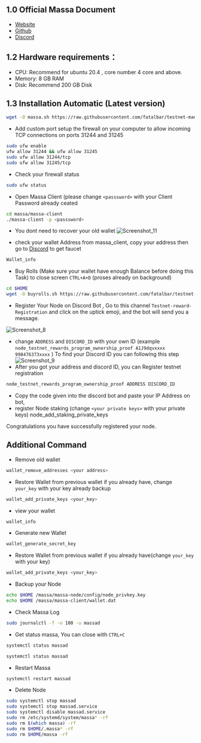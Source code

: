 ## 1.0 Official Massa Document
* [Website](https://massa.net/)
* [Github](https://github.com/massalabs/massa/)
* [Discord](https://discord.gg/massa/)

## 1.2 Hardware requirements：
* CPU: Recommend for ubuntu 20.4 , core number 4 core and above.
* Memory: 8 GB RAM
* Disk: Recommend 200 GB Disk

## 1.3 Installation Automatic (Latest version)
```bash
wget -O massa.sh https://raw.githubusercontent.com/fatalbar/testnet-manual/main/massa/massa.sh && chmod +x massa.sh && ./massa.sh
```

* Add custom port setup the firewall on your computer to allow incoming TCP connections on ports 31244 and 31245
```bash
sudo ufw enable
ufw allow 31244 && ufw allow 31245
sudo ufw allow 31244/tcp
sudo ufw allow 31245/tcp
```
* Check your firewall status
```bash
sudo ufw status
```
* Open Massa Client (please change `<passsword>` with your Client Password already ceated
```bash
cd massa/massa-client
./massa-client -p <passsword>
```

* You dont need to recover your old wallet 
![Screenshot_11](https://user-images.githubusercontent.com/81378817/178314356-aaf68fae-4b9c-4833-ba83-8e86d2ae127c.jpg)

* check your wallet Address from massa_client, copy your address then go to [Discord](https://discord.gg/massa/) to get faucet
```bash
Wallet_info
```
* Buy Rolls (Make sure your wallet have enough Balance before doing this Task) to close screen `CTRL+A+D` (proses already on background)
```bash
cd $HOME
wget -O buyrolls.sh https://raw.githubusercontent.com/fatalbar/testnet-manual/main/massa/buyrolls.sh && chmod +x buyrolls.sh && screen -xR -S buyrolls ./buyrolls.sh
```
* Register Your Node on Discord Bot , Go to this channel `Testnet-reward-Registration` and click on the uptick emoji, and the bot will send you a message. 

![Screenshot_8](https://user-images.githubusercontent.com/81378817/178301191-6f28dd97-f7d3-4dfb-8a15-d58945931f89.jpg)

* change `ADDRESS` and `DISCORD_ID` with your own ID (example `node_testnet_rewards_program_ownership_proof A1J9dqvxxxx 998476373xxxx` ) To find your Discord ID you can following this step
![Screenshot_9](https://user-images.githubusercontent.com/81378817/178303191-5074221e-7f90-4934-960a-48a0f1873e75.jpg)
* After you got your address and discord ID, you can Register testnet registration
```bash
node_testnet_rewards_program_ownership_proof ADDRESS DISCORD_ID
```
* Copy the code given into the discord bot and paste your IP Address on bot, 
* register Node staking (change `<your private keys>` with your private keys)
node_add_staking_private_keys <your private keys>

Congratulations you have successfully registered your node.

## Additional Command
* Remove old wallet 
```bash
wallet_remove_addresses <your address>
```
* Restore Wallet from previous wallet if you already have, change `your_key` with your key already backup
```bash
wallet_add_private_keys <your_key>
```
* view your wallet
```bash
wallet_info
```
* Generate new Wallet
```bash
wallet_generate_secret_key
```
* Restore Wallet from previous wallet if you already have(change `your_key` with your key)
```bash
wallet_add_private_keys <your_key>
```
* Backup your Node
```bash
echo $HOME /massa/massa-node/config/node_privkey.key
echo $HOME /massa/massa-client/wallet.dat
```
* Check Massa Log
```bash
sudo journalctl -f -n 100 -u massad
```
* Get status massa, You can close with `CTRL+C`
```bash
systemctl status massad
```
```bash
systemctl status massad
```
* Restart Massa
```bash
systemctl restart massad
```
* Delete Node
```bash
sudo systemctl stop massad
sudo systemctl stop massad.service
sudo systemctl disable massad.service
sudo rm /etc/systemd/system/massa* -rf
sudo rm $(which massa) -rf
sudo rm $HOME/.massa* -rf
sudo rm $HOME/massa -rf
```
